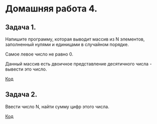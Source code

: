# Домашняя работа 4.

## Задача 1.
Напишите программу, которая выводит массив из N элементов,
 заполненный нулями и единицами в случайном порядке.


 Самое левое число не равно 0.


 Данный массив есть двоичное представление десятичного числа - вывести это число.

 [Код](Ex1_bin_to_dec/Program.cs)


 ## Задача 2.

 Ввести число N, найти сумму цифр этого числа.

 [Код](Ex2_Summa/Program.cs)

 
